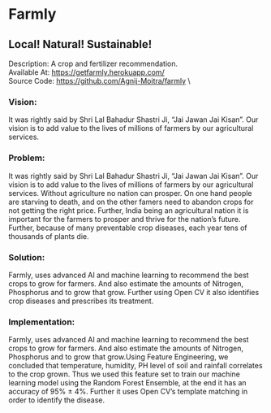 # Farmly
## Local! Natural! Sustainable!
Description: A crop and fertilizer recommendation. \
Available At: https://getfarmly.herokuapp.com/ \
Source Code: https://github.com/Agnij-Moitra/farmly \
### Vision:
It was rightly said by Shri Lal Bahadur Shastri Ji, “Jai Jawan Jai Kisan”. Our vision is to add value to the lives of millions of farmers by our agricultural services.
### Problem:
It was rightly said by Shri Lal Bahadur Shastri Ji, “Jai Jawan Jai Kisan”. Our vision is to add value to the lives of millions of farmers by our agricultural services. Without agriculture no nation can prosper. On one hand people are starving to death, and on the other famers need to abandon crops for not getting the right price. Further, India being an agricultural nation it is important for the farmers to prosper and thrive for the nation’s future. Further, because of many preventable crop diseases, each year tens of thousands of plants die.
### Solution:
Farmly, uses advanced AI and machine learning to recommend the best crops to grow for farmers. And also estimate the amounts of Nitrogen, Phosphorus and to grow that grow. Further using Open CV it also identifies crop diseases and prescribes its treatment.
### Implementation:
Farmly, uses advanced AI and machine learning to recommend the best crops to grow for farmers. And also estimate the amounts of Nitrogen, Phosphorus and to grow that grow.Using Feature Engineering, we concluded that temperature, humidity, PH level of soil and rainfall correlates to the crop grown. Thus we used this feature set to train our machine learning model using the Random Forest Ensemble, at the end it has an accuracy of 95% ± 4%. Further it uses Open CV’s template matching in order to identify the disease.
